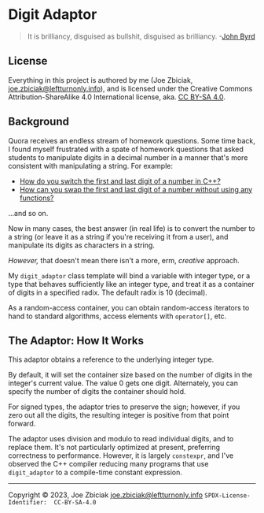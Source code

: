 # Digit Adaptor

> It is brilliancy, disguised as bullshit, disguised as brilliancy.
-[John Byrd](https://www.quora.com/How-do-I-find-the-count-of-all-different-digits-in-a-number-in-C-C/answer/Joe-Zbiciak?comment_id=124725133&comment_type=2)

## License

Everything in this project is authored by me (Joe Zbiciak,
joe.zbiciak@leftturnonly.info), and is licensed under the Creative Commons
Attribution-ShareAlike 4.0 International license, aka.
[CC BY-SA 4.0](https://creativecommons.org/licenses/by-sa/4.0/).

## Background

Quora receives an endless stream of homework questions.  Some time back, I
found myself frustrated with a spate of homework questions that asked students
to manipulate digits in a decimal number in a manner that's more consistent
with manipulating a string.  For example:

* [How do you switch the first and last digit of a number in C++?](https://www.quora.com/How-do-you-switch-the-first-and-last-digit-of-a-number-in-C)
* [How can you swap the first and last digit of a number without using any functions?](https://www.quora.com/How-can-you-swap-the-first-and-last-digit-of-a-number-without-using-any-functions)

...and so on.

Now in many cases, the best answer (in real life) is to convert the number to
a string (or leave it as a string if you're receiving it from a user), and
manipulate its digits as characters in a string.

_However,_ that doesn't mean there isn't a more, erm, _creative_ approach.

My `digit_adaptor` class template will bind a variable with integer type, or
a type that behaves sufficiently like an integer type, and treat it as a
container of digits in a specified radix.  The default radix is 10 (decimal).

As a random-access container, you can obtain random-access iterators to hand
to standard algorithms, access elements with `operator[]`, etc.

## The Adaptor: How It Works

This adaptor obtains a reference to the underlying integer type.

By default, it will set the container size based on the number of digits in the
integer's current value.  The value 0 gets one digit.  Alternately, you can
specify the number of digits the container should hold.

For signed types, the adaptor tries to preserve the sign; however, if you zero
out all the digits, the resulting integer is positive from that point forward.

The adaptor uses division and modulo to read individual digits, and to replace 
them.  It's not particularly optimized at present, preferring correctness to
performance.  However, it is largely `constexpr`, and I've observed the C++
compiler reducing many programs that use `digit_adaptor` to a compile-time
constant expression.


____

Copyright © 2023, Joe Zbiciak <joe.zbiciak@leftturnonly.info>
`SPDX-License-Identifier:  CC-BY-SA-4.0`
